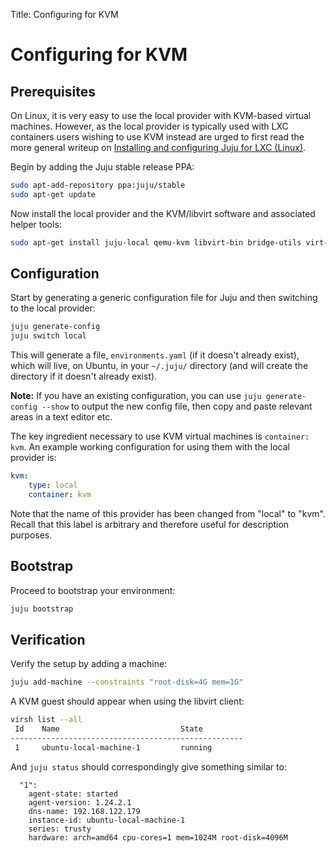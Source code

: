 Title: Configuring for KVM

# Configuring for KVM

## Prerequisites

On Linux, it is very easy to use the local provider with KVM-based virtual
machines. However, as the local provider is typically used with LXC containers
users wishing to use KVM instead are urged to first read the more general
writeup on [Installing and configuring Juju for LXC (Linux)](./config-LXC.html).

Begin by adding the Juju stable release PPA:

```bash
sudo apt-add-repository ppa:juju/stable
sudo apt-get update
```

Now install the local provider and the KVM/libvirt software and associated
helper tools:

```bash
sudo apt-get install juju-local qemu-kvm libvirt-bin bridge-utils virt-manager qemu-system uvtool-libvivrt uvtool
```


## Configuration

Start by generating a generic configuration file for Juju and then switching to
the local provider:

```bash
juju generate-config
juju switch local
```

This will generate a file, `environments.yaml` (if it doesn't already exist),
which will live, on Ubuntu, in your `~/.juju/` directory (and will create the
directory if it doesn't already exist).

**Note:** If you have an existing configuration, you can use
`juju generate-config --show` to output the new config file, then copy and
paste relevant areas in a text editor etc.

The key ingredient necessary to use KVM virtual machines is `container: kvm`.
An example working configuration for using them with the local provider is:

```yaml
kvm:
    type: local
    container: kvm
```

Note that the name of this provider has been changed from "local" to "kvm".
Recall that this label is arbitrary and therefore useful for description
purposes.


## Bootstrap

Proceed to bootstrap your environment:

```bash
juju bootstrap
```

## Verification

Verify the setup by adding a machine:

```bash
juju add-machine --constraints "root-disk=4G mem=1G"
```

A KVM guest should appear when using the libvirt client:


```bash
virsh list --all
 Id    Name                           State
----------------------------------------------------
 1     ubuntu-local-machine-1         running
```

And `juju status` should correspondingly give something similar to:

```no-highlight
  "1":
    agent-state: started
    agent-version: 1.24.2.1
    dns-name: 192.168.122.179
    instance-id: ubuntu-local-machine-1
    series: trusty
    hardware: arch=amd64 cpu-cores=1 mem=1024M root-disk=4096M
```
